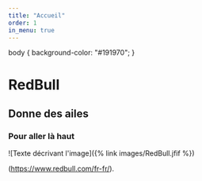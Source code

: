 ```yaml
---
title: "Accueil"
order: 1
in_menu: true
---
```

body {
  background-color: "#191970";
}

# RedBull

## Donne des ailes

### Pour aller là haut 

![Texte décrivant l'image]({% link images/RedBull.jfif %})

(https://www.redbull.com/fr-fr/). 